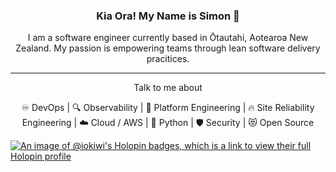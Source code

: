 <h3 align=center>Kia Ora! My Name is Simon 👋</h2>
<p align="center">I am a software engineer currently based in Ōtautahi, Aotearoa New Zealand. My passion is empowering teams through lean software delivery pracitices.</p>

<hr>

<p align=center>Talk to me about

<p align=center>
♾️ DevOps | 🔍 Observability | 🚀 Platform Engineering | 🔥 Site Reliability Engineering | ☁️ Cloud / AWS | 🐍 Python | 🛡️ Security | 😻 Open Source
</p>

[![An image of @iokiwi's Holopin badges, which is a link to view their full Holopin profile](https://holopin.me/iokiwi)](https://holopin.io/@iokiwi)
